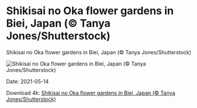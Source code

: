 # Shikisai no Oka flower gardens in Biei, Japan (© Tanya Jones/Shutterstock)

Shikisai no Oka flower gardens in Biei, Japan (© Tanya Jones/Shutterstock)

![Shikisai no Oka flower gardens in Biei, Japan (© Tanya Jones/Shutterstock)](https://bing.com/th?id=OHR.ShikisaiBiei_EN-US4615475287_UHD.jpg&w=1024&h=576)

Date: 2021-05-14

Download 4k: [Shikisai no Oka flower gardens in Biei, Japan (© Tanya Jones/Shutterstock)](https://bing.com/th?id=OHR.ShikisaiBiei_EN-US4615475287_UHD.jpg)

